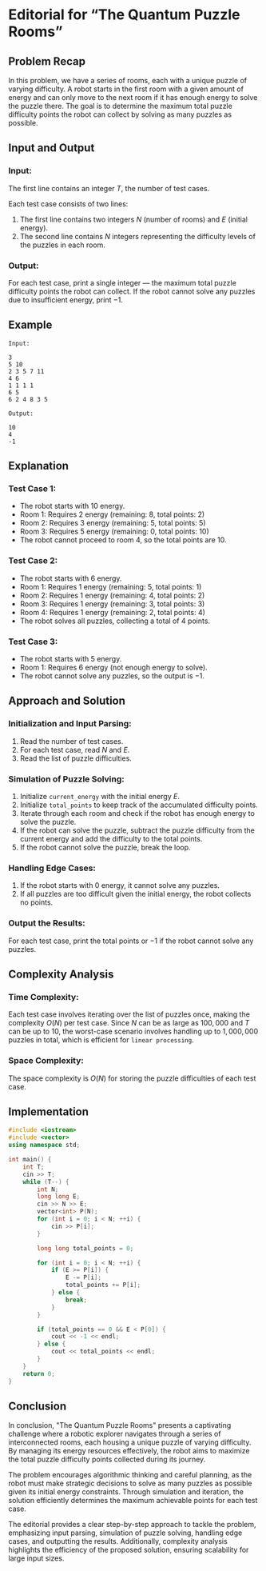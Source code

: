 # Editorial for “The Quantum Puzzle Rooms”

## Problem Recap

In this problem, we have a series of rooms, each with a unique puzzle of varying difficulty. A robot starts in the first room with a given amount of energy and can only move to the next room if it has enough energy to solve the puzzle there. The goal is to determine the maximum total puzzle difficulty points the robot can collect by solving as many puzzles as possible.

## Input and Output

### Input:

The first line contains an integer $T$, the number of test cases.

Each test case consists of two lines:

1. The first line contains two integers $N$ (number of rooms) and $E$ (initial energy).
2. The second line contains $N$ integers representing the difficulty levels of the puzzles in each room.

### Output:

For each test case, print a single integer — the maximum total puzzle difficulty points the robot can collect. If the robot cannot solve any puzzles due to insufficient energy, print $-1$.

## Example

```
Input:

3
5 10
2 3 5 7 11
4 6
1 1 1 1
6 5
6 2 4 8 3 5

Output:

10
4
-1
```

## Explanation

### Test Case 1:

- The robot starts with $10$ energy.
- Room $1$: Requires $2$ energy (remaining: $8$, total points: $2$)
- Room $2$: Requires $3$ energy (remaining: $5$, total points: $5$)
- Room $3$: Requires $5$ energy (remaining: $0$, total points: $10$)
- The robot cannot proceed to room $4$, so the total points are $10$.

### Test Case 2:

- The robot starts with $6$ energy.
- Room $1$: Requires $1$ energy (remaining: $5$, total points: $1$)
- Room $2$: Requires $1$ energy (remaining: $4$, total points: $2$)
- Room $3$: Requires $1$ energy (remaining: $3$, total points: $3$)
- Room $4$: Requires $1$ energy (remaining: $2$, total points: $4$)
- The robot solves all puzzles, collecting a total of $4$ points.

### Test Case 3:

- The robot starts with $5$ energy.
- Room $1$: Requires $6$ energy (not enough energy to solve).
- The robot cannot solve any puzzles, so the output is $-1$.

## Approach and Solution

### Initialization and Input Parsing:

1. Read the number of test cases.
2. For each test case, read $N$ and $E$.
3. Read the list of puzzle difficulties.

### Simulation of Puzzle Solving:

1. Initialize `current_energy` with the initial energy $E$.
2. Initialize `total_points` to keep track of the accumulated difficulty points.
3. Iterate through each room and check if the robot has enough energy to solve the puzzle.
4. If the robot can solve the puzzle, subtract the puzzle difficulty from the current energy and add the difficulty to the total points.
5. If the robot cannot solve the puzzle, break the loop.

### Handling Edge Cases:

1. If the robot starts with $0$ energy, it cannot solve any puzzles.
2. If all puzzles are too difficult given the initial energy, the robot collects no points.

### Output the Results:

For each test case, print the total points or $-1$ if the robot cannot solve any puzzles.

## Complexity Analysis

### Time Complexity:

Each test case involves iterating over the list of puzzles once, making the complexity $O(N)$ per test case.
Since $N$ can be as large as $100,000$ and $T$ can be up to $10$, the worst-case scenario involves handling up to $1,000,000$ puzzles in total, which is efficient for `linear processing`.

### Space Complexity:

The space complexity is $O(N)$ for storing the puzzle difficulties of each test case.

## Implementation

```c++
#include <iostream>
#include <vector>
using namespace std;

int main() {
    int T;
    cin >> T;
    while (T--) {
        int N;
        long long E;
        cin >> N >> E;
        vector<int> P(N);
        for (int i = 0; i < N; ++i) {
            cin >> P[i];
        }

        long long total_points = 0;

        for (int i = 0; i < N; ++i) {
            if (E >= P[i]) {
                E -= P[i];
                total_points += P[i];
            } else {
                break;
            }
        }

        if (total_points == 0 && E < P[0]) {
            cout << -1 << endl;
        } else {
            cout << total_points << endl;
        }
    }
    return 0;
}
```

## Conclusion

In conclusion, "The Quantum Puzzle Rooms" presents a captivating challenge where a robotic explorer navigates through a series of interconnected rooms, each housing a unique puzzle of varying difficulty. By managing its energy resources effectively, the robot aims to maximize the total puzzle difficulty points collected during its journey.

The problem encourages algorithmic thinking and careful planning, as the robot must make strategic decisions to solve as many puzzles as possible given its initial energy constraints. Through simulation and iteration, the solution efficiently determines the maximum achievable points for each test case.

The editorial provides a clear step-by-step approach to tackle the problem, emphasizing input parsing, simulation of puzzle solving, handling edge cases, and outputting the results. Additionally, complexity analysis highlights the efficiency of the proposed solution, ensuring scalability for large input sizes.